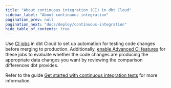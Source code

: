 ```yaml
---
title: "About continuous integration (CI) in dbt Cloud"
sidebar_label: "About continuous integration"
pagination_prev: null
pagination_next: "docs/deploy/continuous-integration"
hide_table_of_contents: true
---
```


Use [CI jobs](/docs/deploy/ci-jobs) in dbt Cloud to set up automation for testing code changes before merging to production. Additionally, [enable Advanced CI features](/docs/cloud/account-settings#account-access-to-advanced-ci-features) for these jobs to evaluate whether the code changes are producing the appropriate data changes you want by reviewing the comparison differences dbt provides.

Refer to the guide [Get started with continuous integration tests](/guides/set-up-ci?step=1) for more information.

<div className="grid--2-col" >

<Card
    title="Continuous integration"
    body="Set up CI checks to test every single change prior to deploying the code to production."
    link="/docs/deploy/continuous-integration"
    icon="dbt-bit"/>

  <Card
    title="Advanced CI"
    body="Compare the differences between what's in the production environment and the pull request before merging those changes, ensuring that you're always shipping trusted data products."
    link="/docs/deploy/advanced-ci"
    icon="dbt-bit"/>

</div><br />

